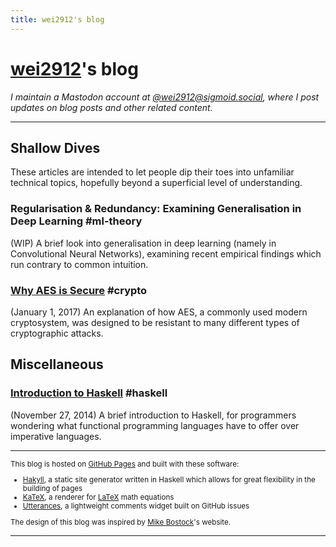 ```yaml
---
title: wei2912's blog
---
```


# [wei2912](https://github.com/wei2912)'s blog

_I maintain a Mastodon account at <a rel="me" href="https://sigmoid.social/@wei2912">@wei2912@sigmoid.social</a>, where I post updates on blog posts and other related content._

---

## Shallow Dives

These articles are intended to let people dip their toes into unfamiliar technical topics, hopefully beyond a superficial level of understanding.

### Regularisation & Redundancy: Examining Generalisation in Deep Learning #ml-theory

(WIP) A brief look into generalisation in deep learning (namely in Convolutional Neural Networks), examining recent empirical findings which run contrary to common intuition.

### [Why AES is Secure](/posts/crypto/why-aes-is-secure.html) #crypto

(January 1, 2017) An explanation of how AES, a commonly used modern cryptosystem, was designed to be resistant to many different types of cryptographic attacks.

## Miscellaneous

### [Introduction to Haskell](/posts/haskell/intro-to-haskell.html) #haskell

(November 27, 2014) A brief introduction to Haskell, for programmers wondering what functional programming languages have to offer over imperative languages.

---

<small>

This blog is hosted on [GitHub Pages](https://pages.github.com/) and built with these software:

- [Hakyll](https://jaspervdj.be/hakyll), a static site generator written in Haskell which allows for great flexibility in the building of pages
- [KaTeX](https://katex.org), a renderer for [LaTeX](https://www.latex-project.org/) math equations
- [Utterances](https://utteranc.es/), a lightweight comments widget built on GitHub issues

The design of this blog was inspired by [Mike Bostock](https://bost.ocks.org/mike)'s website.

</small>

---
